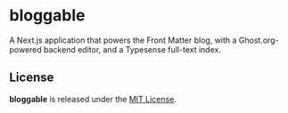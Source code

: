 # bloggable

A Next.js application that powers the Front Matter blog, with a Ghost.org-powered backend editor, and a Typesense full-text index.

## License

**bloggable** is released under the [MIT License](https://github.com/front-matter/bloggable/blob/master/LICENSE.md).
